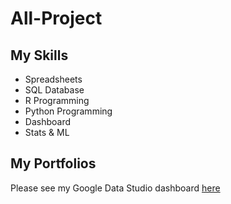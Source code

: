 # All-Project

## My Skills
- Spreadsheets
- SQL Database
- R Programming
- Python Programming
- Dashboard
- Stats & ML

## My Portfolios
Please see my Google Data Studio dashboard [here](https://github.com/Phutthamat/All-Project/blob/main/Sale_Report_Batch_5_(Jul_22).pdf)
